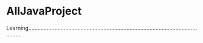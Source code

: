 # AllJavaProject
Learning........................................................................................................................
